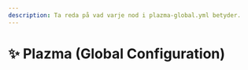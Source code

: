 ```yaml
---
description: Ta reda på vad varje nod i plazma-global.yml betyder.
---
```


# ✨ Plazma (Global Configuration)
